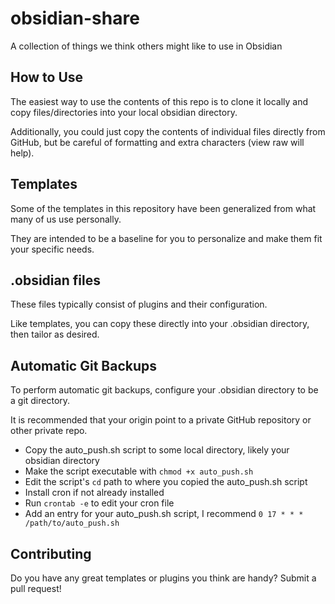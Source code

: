 # obsidian-share
A collection of things we think others might like to use in Obsidian

## How to Use
The easiest way to use the contents of this repo is to clone it locally and copy files/directories into your local obsidian directory.

Additionally, you could just copy the contents of individual files directly from GitHub, but be careful of formatting and extra characters (view raw will help).

## Templates
Some of the templates in this repository have been generalized from what many of us use personally.

They are intended to be a baseline for you to personalize and make them fit your specific needs.

## .obsidian files
These files typically consist of plugins and their configuration.

Like templates, you can copy these directly into your .obsidian directory, then tailor as desired.

## Automatic Git Backups
To perform automatic git backups, configure your .obsidian directory to be a git directory.

It is recommended that your origin point to a private GitHub repository or other private repo.

- Copy the auto_push.sh script to some local directory, likely your obsidian directory
- Make the script executable with `chmod +x auto_push.sh`
- Edit the script's `cd` path to where you copied the auto_push.sh script
- Install cron if not already installed
- Run `crontab -e` to edit your cron file
- Add an entry for your auto_push.sh script, I recommend `0 17 * * * /path/to/auto_push.sh`

## Contributing
Do you have any great templates or plugins you think are handy? Submit a pull request!